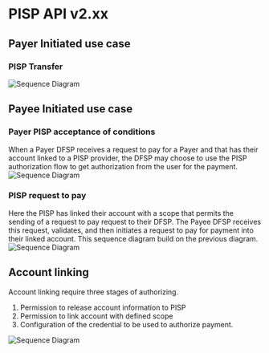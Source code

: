 # PISP API v2.xx


## Payer Initiated use case
### PISP Transfer
![Sequence Diagram](./docs/PISPTransfer_v2.0/PISPTransfer_v2.0.png)

## Payee Initiated use case
### Payer PISP acceptance of conditions 
When a Payer DFSP receives a request to pay for a Payer and that has their account linked to a PISP provider, the DFSP may choose to use the PISP authorization flow to get authorization from the user for the payment.
![Sequence Diagram](./docs/R2P_PISPPayerAcceptance/R2P_PISPPayerAcceptance.png)

### PISP request to pay
Here the PISP has linked their account with a scope that permits the sending of a request to pay request to their DFSP. The Payee DFSP receives this request, validates, and then initiates a request to pay for payment into their linked account. This sequence diagram build on the previous diagram.
![Sequence Diagram](./docs/PISP_R2P/PISP_R2P.png)


## Account linking
Account linking require three stages of authorizing.
1. Permission to release account information to PISP
1. Permission to link account with defined scope
1. Configuration of the credential to be used to authorize payment.

![Sequence Diagram](./docs/PISPAccountLinking_v2.0/PISPAccountLinking_v2.0.png)


